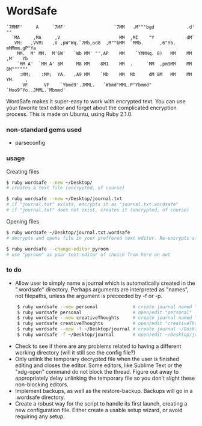 # WordSafe

    `7MMF'     A     `7MF'                  `7MM   .M"""bgd            .d' ""      
      `MA     ,MA     ,V                      MM  ,MI    "Y            dM`         
       VM:   ,VVM:   ,V ,pW"Wq.`7Mb,od8  ,M""bMM  `MMb.      ,6"Yb.   mMMmm.gP"Ya  
        MM.  M' MM.  M'6W'   `Wb MM' "',AP    MM    `YMMNq. 8)   MM    MM ,M'   Yb 
        `MM A'  `MM A' 8M     M8 MM    8MI    MM  .     `MM  ,pm9MM    MM 8M"""""" 
         :MM;    :MM;  YA.   ,A9 MM    `Mb    MM  Mb     dM 8M   MM    MM YM.    , 
          VF      VF    `Ybmd9'.JMML.   `Wbmd"MML.P"Ybmmd"  `Moo9^Yo..JMML.`Mbmmd' 

WordSafe makes it super-easy to work with encrypted text. You can use your favorite text editor and forget about the complicated encryption process.
This is made on Ubuntu, using Ruby 2.1.0.

### non-standard gems used

- parseconfig

### usage

Creating files

```bash
$ ruby wordsafe --new ~/Desktop/
# creates a text file (encrypted, of course)
```

```bash
$ ruby wordsafe --new ~/Desktop/journal.txt
# if "journal.txt" exists, encrypts it as "journal.txt.wordsafe"
# if "journal.txt" does not exist, creates it (encrypted, of course)
```

Opening files

```bash
$ ruby wordsafe ~/Desktop/journal.txt.wordsafe
# decrypts and opens file in your preffered text editor. Re-encrypts after you close the editor.
```

```bash
$ ruby wordsafe --change-editor pyroom
# use "pyroom" as your text-editor of choice from here on out
```

### to do

- Allow user to simply name a journal which is automatically created in the ".wordsafe" directory. Perhaps arguments are interpreted as "names", not filepaths, unless the argument is preceeded by -f or -p. 
```bash    
    $ ruby wordsafe --new personal             # create journal named "personal"
    $ ruby wordsafe personal                   # open/edit "personal"
    $ ruby wordsafe --new creativeThoughts     # create journal named "creativeThoughts"
    $ ruby wordsafe creativeThoughts           # open/edit "creativeThoughts"
    $ ruby wordsafe --new -f ~/Desktop/journal # create journal ~/Desktop/journal
    $ ruby wordsafe -f ~/Desktop/journal       # open/edit ~/Desktop/journal
```
- Check to see if there are any problems related to having a different working directory (will it still see the config file?)
- Only unlink the temporary decrypted file when the user is finished editing and closes the editor. Some editors, like Sublime Text or the "xdg-open" command do not block the thread. Figure out away to appropriately delay unlinking the temporary file so you don't slight these non-blocking editors.
- Implement backups, as well as the restore-backup. Backups will go in a .wordsafe directory.
- Create a robust way for the script to handle its first launch, creating a new configuration file. Either create a usable setup wizard, or avoid requiring any setup.

